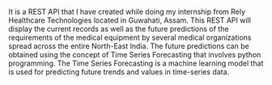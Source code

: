 It is a REST API that I have created while doing my internship from Rely Healthcare Technologies located in Guwahati, Assam. This REST API will display the current records
as well as the future predictions of the requirements of the medical equipment by several medical organizations spread across the entire North-East India.
The future predictions can be obtained using the concept of Time Series Forecasting that involves python programming. The Time Series Forecasting is a machine learning model
that is used for predicting future trends and values in time-series data.

